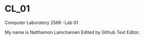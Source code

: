 # CL_01

Computer Laboratory 2566 -Lab 01

My name is Natthamon Lamcharoen
Edited by Github Text Editor.

